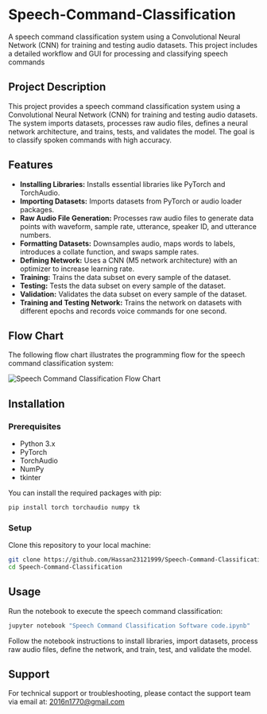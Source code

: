 # Speech-Command-Classification
A speech command classification system using a Convolutional Neural Network (CNN) for training and testing audio datasets. This project includes a detailed workflow and GUI for processing and classifying speech commands





## Project Description
This project provides a speech command classification system using a Convolutional Neural Network (CNN) for training and testing audio datasets. The system imports datasets, processes raw audio files, defines a neural network architecture, and trains, tests, and validates the model. The goal is to classify spoken commands with high accuracy.

## Features
- **Installing Libraries:** Installs essential libraries like PyTorch and TorchAudio.
- **Importing Datasets:** Imports datasets from PyTorch or audio loader packages.
- **Raw Audio File Generation:** Processes raw audio files to generate data points with waveform, sample rate, utterance, speaker ID, and utterance numbers.
- **Formatting Datasets:** Downsamples audio, maps words to labels, introduces a collate function, and swaps sample rates.
- **Defining Network:** Uses a CNN (M5 network architecture) with an optimizer to increase learning rate.
- **Training:** Trains the data subset on every sample of the dataset.
- **Testing:** Tests the data subset on every sample of the dataset.
- **Validation:** Validates the data subset on every sample of the dataset.
- **Training and Testing Network:** Trains the network on datasets with different epochs and records voice commands for one second.

## Flow Chart
The following flow chart illustrates the programming flow for the speech command classification system:

![Speech Command Classification Flow Chart](path/to/your/image.png)

## Installation

### Prerequisites
- Python 3.x
- PyTorch
- TorchAudio
- NumPy
- tkinter

You can install the required packages with pip:
```bash
pip install torch torchaudio numpy tk
```

### Setup
Clone this repository to your local machine:
```bash
git clone https://github.com/Hassan23121999/Speech-Command-Classification.git
cd Speech-Command-Classification
```

## Usage
Run the notebook to execute the speech command classification:
```bash
jupyter notebook "Speech Command Classification Software code.ipynb"
```
Follow the notebook instructions to install libraries, import datasets, process raw audio files, define the network, and train, test, and validate the model.

## Support
For technical support or troubleshooting, please contact the support team via email at:
2016n1770@gmail.com
